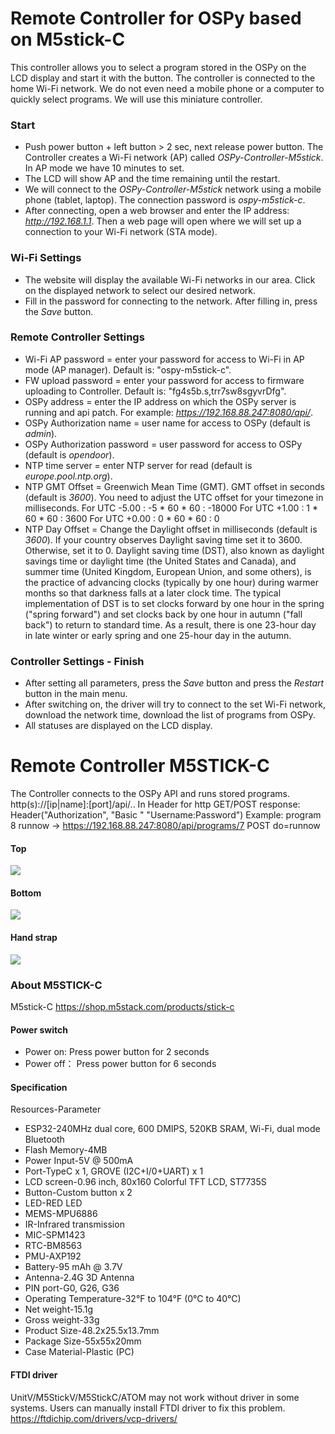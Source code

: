 Remote Controller for OSPy based on M5stick-C
====
This controller allows you to select a program stored in the OSPy on the LCD display and start it with the button. The controller is connected to the home Wi-Fi network. We do not even need a mobile phone or a computer to quickly select programs. We will use this miniature controller.

### Start 
- Push power button + left button > 2 sec, next release power button. The Controller creates a Wi-Fi network (AP) called *OSPy-Controller-M5stick*. In AP mode we have 10 minutes to set.
- The LCD will show AP and the time remaining until the restart.
- We will connect to the *OSPy-Controller-M5stick* network using a mobile phone (tablet, laptop). The connection password is *ospy-m5stick-c*.  
- After connecting, open a web browser and enter the IP address: *http://192.168.1.1*. Then a web page will open where we will set up a connection to your Wi-Fi network (STA mode).  

### Wi-Fi Settings
- The website will display the available Wi-Fi networks in our area. Click on the displayed network to select our desired network.  
- Fill in the password for connecting to the network. After filling in, press the *Save* button.  

### Remote Controller Settings 
- Wi-Fi AP password = enter your password for access to Wi-Fi in AP mode (AP manager). Default is: "ospy-m5stick-c".
- FW upload password = enter your password for access to firmware uploading to Controller. Default is: "fg4s5b.s,trr7sw8sgyvrDfg".
- OSPy address = enter the IP address on which the OSPy server is running and api patch. For example: *https://192.168.88.247:8080/api/*.
- OSPy Authorization name = user name for access to OSPy (default is *admin*).  
- OSPy Authorization password = user password for access to OSPy (default is *opendoor*).
- NTP time server = enter NTP server for read (default is *europe.pool.ntp.org*).
- NTP GMT Offset = Greenwich Mean Time (GMT). GMT offset in seconds (default is *3600*). You need to adjust the UTC offset for your timezone in milliseconds.
    For UTC -5.00 : -5 * 60 * 60 : -18000
    For UTC +1.00 : 1 * 60 * 60 : 3600
    For UTC +0.00 : 0 * 60 * 60 : 0
- NTP Day Offset = Change the Daylight offset in milliseconds (default is *3600*). If your country observes Daylight saving time set it to 3600. Otherwise, set it to 0. Daylight saving time (DST), also known as daylight savings time or daylight time (the United States and Canada), and summer time (United Kingdom, European Union, and some others), is the practice of advancing clocks (typically by one hour) during warmer months so that darkness falls at a later clock time. The typical implementation of DST is to set clocks forward by one hour in the spring ("spring forward") and set clocks back by one hour in autumn ("fall back") to return to standard time. As a result, there is one 23-hour day in late winter or early spring and one 25-hour day in the autumn.

### Controller Settings - Finish
- After setting all parameters, press the *Save* button and press the *Restart* button in the main menu.  
- After switching on, the driver will try to connect to the set Wi-Fi network, download the network time, download the list of programs from OSPy.
- All statuses are displayed on the LCD display.

Remote Controller M5STICK-C
====

The Controller connects to the OSPy API and runs stored programs.
http(s)://[ip|name]:[port]/api/..
In Header for http GET/POST response: Header("Authorization", "Basic " "Username:Password") 
Example: program 8 runnow ->  https://192.168.88.247:8080/api/programs/7 POST do=runnow

#### Top
[![](https://github.com/martinpihrt/OSPy/blob/master/ospy/images/m5stick-c_1.png?raw=true)](https://github.com/martinpihrt/OSPy/blob/master/ospy/images/m5stick-c_1.png)

#### Bottom
[![](https://github.com/martinpihrt/OSPy/blob/master/ospy/images/m5stick-c_2.png?raw=true)](https://github.com/martinpihrt/OSPy/blob/master/ospy/images/m5stick-c_2.png)

#### Hand strap
[![](https://github.com/martinpihrt/OSPy/blob/master/ospy/images/m5stick-c_3.png?raw=true)](https://github.com/martinpihrt/OSPy/blob/master/ospy/images/m5stick-c_3.png)

### About M5STICK-C
M5stick-C https://shop.m5stack.com/products/stick-c

#### Power switch
- Power on: Press power button for 2 seconds
- Power off： Press power button for 6 seconds

#### Specification
Resources-Parameter

- ESP32-240MHz dual core, 600 DMIPS, 520KB SRAM, Wi-Fi, dual mode Bluetooth
- Flash Memory-4MB
- Power Input-5V @ 500mA
- Port-TypeC x 1, GROVE (I2C+I/0+UART) x 1
- LCD screen-0.96 inch, 80x160 Colorful TFT LCD, ST7735S
- Button-Custom button x 2
- LED-RED LED
- MEMS-MPU6886
- IR-Infrared transmission
- MIC-SPM1423
- RTC-BM8563
- PMU-AXP192
- Battery-95 mAh @ 3.7V
- Antenna-2.4G 3D Antenna
- PIN port-G0, G26, G36
- Operating Temperature-32°F to 104°F (0°C to 40°C)
- Net weight-15.1g
- Gross weight-33g
- Product Size-48.2x25.5x13.7mm
- Package Size-55x55x20mm
- Case Material-Plastic (PC)

#### FTDI driver
UnitV/M5StickV/M5StickC/ATOM may not work without driver in some systems. Users can manually install FTDI driver to fix this problem.
https://ftdichip.com/drivers/vcp-drivers/